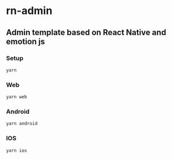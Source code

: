 # rn-admin

## Admin template based on React Native and emotion js

### Setup

`yarn`

### Web

`yarn web`

### Android

`yarn android`

### IOS

`yarn ios`

